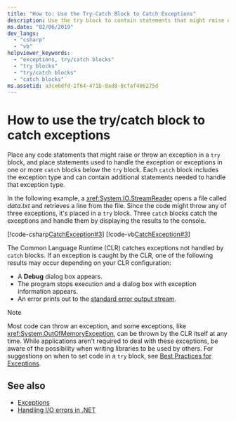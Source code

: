 ```yaml
---
title: "How to: Use the Try-Catch Block to Catch Exceptions"
description: Use the try block to contain statements that might raise or throw an exception. Place statements to handle exceptions in one or more catch blocks.
ms.date: "02/06/2019"
dev_langs: 
  - "csharp"
  - "vb"
helpviewer_keywords: 
  - "exceptions, try/catch blocks"
  - "try blocks"
  - "try/catch blocks"
  - "catch blocks"
ms.assetid: a3ce6dfd-1f64-471b-8ad8-8cfaf406275d
---
```

# How to use the try/catch block to catch exceptions

Place any code statements that might raise or throw an exception in a `try` block, and place statements used to handle the exception or exceptions in one or more `catch` blocks below the `try` block. Each `catch` block includes the exception type and can contain additional statements needed to handle that exception type.

In the following example, a <xref:System.IO.StreamReader> opens a file called *data.txt* and retrieves a line from the file. Since the code might throw any of three exceptions, it's placed in a `try` block. Three `catch` blocks catch the exceptions and handle them by displaying the results to the console.

[!code-csharp[CatchException#3](~/samples/snippets/csharp/VS_Snippets_CLR/CatchException/CS/catchexception2.cs#3)]
[!code-vb[CatchException#3](~/samples/snippets/visualbasic/VS_Snippets_CLR/CatchException/VB/catchexception2.vb#3)]

The Common Language Runtime (CLR) catches exceptions not handled by `catch` blocks. If an exception is caught by the CLR, one of the following results may occur depending on your CLR configuration:

- A **Debug** dialog box appears.
- The program stops execution and a dialog box with exception information appears.
- An error prints out to the [standard error output stream](xref:System.Console.Error).

> [!NOTE]
> Most code can throw an exception, and some exceptions, like <xref:System.OutOfMemoryException>, can be thrown by the CLR itself at any time. While applications aren't required to deal with these exceptions, be aware of the possibility when writing libraries to be used by others. For suggestions on when to set code in a `try` block, see [Best Practices for Exceptions](best-practices-for-exceptions.md).

## See also

- [Exceptions](index.md)
- [Handling I/O errors in .NET](../io/handling-io-errors.md)
